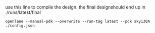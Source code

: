use this line to compile the design. the final designshould end up in ./runs/latest/final
```
openlane --manual-pdk --overwrite --run-tag latest --pdk sky130A ./config.json 
```
